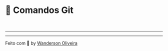 
# 📝 Comandos Git


<br>

---

---

Feito com :purple_heart: by [Wanderson Oliveira](https://github.com/wanderson1873)